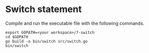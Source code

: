 # Switch statement
  
Compile and run the executable file with the following commands.

```
export GOPATH=<your workspace>/7-switch
cd $GOPATH
go build -o bin/switch src/switch.go
bin/switch
```
